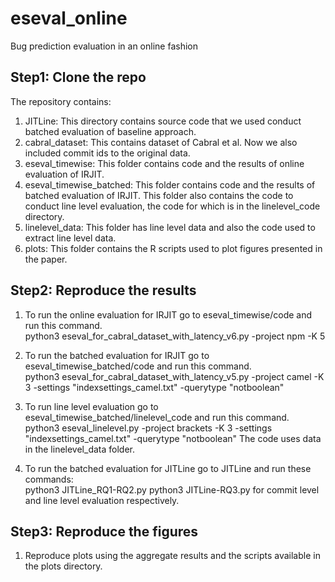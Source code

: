 # eseval_online
Bug prediction evaluation in an online fashion

## Step1: Clone the repo
The repository contains:
1. JITLine: This directory contains source code that we used conduct batched evaluation of baseline approach.
2. cabral_dataset: This contains dataset of Cabral et al. Now we also included commit ids to the original data. 
3. eseval_timewise: This folder contains code and the results of online evaluation of IRJIT.
4. eseval_timewise_batched: This folder contains code and the results of batched evaluation of IRJIT. This folder 
also contains the code to conduct line level evaluation, the code for which is in the linelevel_code directory.
5. linelevel_data: This folder has line level data and also the code used to extract line level data.  
6. plots: This folder contains the R scripts used to plot figures presented in the paper.


## Step2: Reproduce the results

1. To run the online evaluation for IRJIT go to eseval_timewise/code and run this command. \
python3 eseval_for_cabral_dataset_with_latency_v6.py -project npm -K 5


2. To run the batched evaluation for IRJIT go to eseval_timewise_batched/code and run this command. \
python3 eseval_for_cabral_dataset_with_latency_v5.py -project camel -K 3 -settings "indexsettings_camel.txt" -querytype "notboolean"


3. To run line level evaluation go to eseval_timewise_batched/linelevel_code and run this command. \
python3 eseval_linelevel.py -project brackets -K 3 -settings "indexsettings_camel.txt" -querytype "notboolean"
The code uses data in the linelevel_data folder.


4. To run the batched evaluation for JITLine go to JITLine and run these commands:\
python3 JITLine_RQ1-RQ2.py
python3 JITLine-RQ3.py
for commit level and line level evaluation respectively.


## Step3: Reproduce the figures
1. Reproduce plots using the aggregate results and the scripts available in the plots directory.
